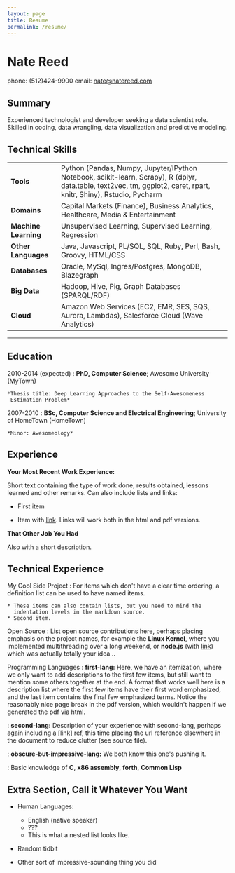 ```yaml
---
layout: page
title: Resume
permalink: /resume/
---
```

Nate Reed
============

phone: (512)424-9900
email: nate@natereed.com

Summary
-------
Experienced technologist and developer seeking a data scientist role. Skilled in coding, data wrangling, data visualization and predictive modeling.

Technical Skills
----------------


<table>
<tr>
<td><b>Tools</b></td>
<td>Python (Pandas, Numpy, Jupyter/IPython Notebook, scikit-learn, Scrapy), R (dplyr, data.table, text2vec, tm, ggplot2, caret, rpart, knitr, Shiny), Rstudio, Pycharm</td>
</tr>
<tr>
<td><b>Domains</b></td>
<td>Capital Markets (Finance), Business Analytics, Healthcare, Media & Entertainment</td>
</tr>
<tr>
<td><b>Machine Learning</b></td>
<td>Unsupervised Learning, Supervised Learning, Regression</td>
</tr>
<tr>
<td><b>Other Languages</b></td>
<td>Java, Javascript, PL/SQL, SQL, Ruby, Perl, Bash, Groovy, HTML/CSS</td>
</tr>
<tr>
<td><b>Databases</b></td>
<td>Oracle, MySql, Ingres/Postgres, MongoDB, Blazegraph</td>
</tr>
<tr>
<td><b>Big Data</b></td>
<td>Hadoop, Hive, Pig, Graph Databases (SPARQL/RDF)</td>
</tr>
<tr>
<td><b>Cloud</b></td>
<td>Amazon Web Services (EC2, EMR, SES, SQS, Aurora, Lambdas), Salesforce Cloud (Wave Analytics)</td>
</tr>
</table>



-------------------------------

Education
---------

2010-2014 (expected)
:   **PhD, Computer Science**; Awesome University (MyTown)


    *Thesis title: Deep Learning Approaches to the Self-Awesomeness
     Estimation Problem*

2007-2010
:   **BSc, Computer Science and Electrical Engineering**; University of
    HomeTown (HomeTown)

    *Minor: Awesomeology*

Experience
----------

**Your Most Recent Work Experience:**

Short text containing the type of work done, results obtained,
lessons learned and other remarks. Can also include lists and
links:

* First item

* Item with [link](http://www.example.com). Links will work both in
  the html and pdf versions.

**That Other Job You Had**

Also with a short description.

Technical Experience
--------------------

My Cool Side Project
:   For items which don't have a clear time ordering, a definition
    list can be used to have named items.

    * These items can also contain lists, but you need to mind the
      indentation levels in the markdown source.
    * Second item.

Open Source
:   List open source contributions here, perhaps placing emphasis on
    the project names, for example the **Linux Kernel**, where you
    implemented multithreading over a long weekend, or **node.js**
    (with [link](http://nodejs.org)) which was actually totally
    your idea...

Programming Languages
:   **first-lang:** Here, we have an itemization, where we only want
    to add descriptions to the first few items, but still want to
    mention some others together at the end. A format that works well
    here is a description list where the first few items have their
    first word emphasized, and the last item contains the final few
    emphasized terms. Notice the reasonably nice page break in the pdf
    version, which wouldn't happen if we generated the pdf via html.

:   **second-lang:** Description of your experience with second-lang,
    perhaps again including a [link] [ref], this time placing the url
    reference elsewhere in the document to reduce clutter (see source
    file). 

:   **obscure-but-impressive-lang:** We both know this one's pushing
    it.

:   Basic knowledge of **C**, **x86 assembly**, **forth**, **Common Lisp**

[ref]: https://github.com/githubuser/superlongprojectname

Extra Section, Call it Whatever You Want
----------------------------------------

* Human Languages:

     * English (native speaker)
     * ???
     * This is what a nested list looks like.

* Random tidbit

* Other sort of impressive-sounding thing you did

